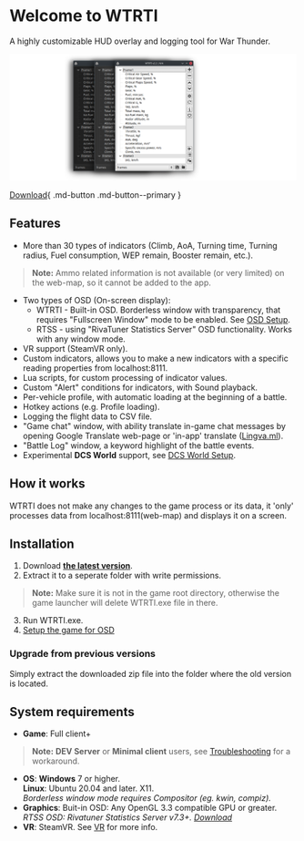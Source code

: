 # Welcome to WTRTI

A highly customizable HUD overlay and logging tool for War Thunder.  

![#](images/wtrti_themes.png)


[Download](https://github.com/MeSoftHorny/WTRTI/releases/latest/){ .md-button .md-button--primary }

## Features
- More than 30 types of indicators (Climb, AoA, Turning time, Turning radius, Fuel consumption, WEP remain, Booster remain, etc.).  
> **Note:** Ammo related information is not available (or very limited) on the web-map, so it cannot be added to the app.
- Two types of OSD (On-screen display):  
    - WTRTI - Built-in OSD. Borderless window with transparency, that requires "Fullscreen Window" mode to be enabled. See [OSD Setup](features.md#wtrti-built-in).  
    - RTSS - using "RivaTuner Statistics Server" OSD functionality. Works with any window mode.  
- VR support (SteamVR only).
- Custom indicators, allows you to make a new indicators with a specific reading properties from localhost:8111.
- Lua scripts, for custom processing of indicator values.
- Custom "Alert" conditions for indicators, with Sound playback.
- Per-vehicle profile, with automatic loading at the beginning of a battle.
- Hotkey actions (e.g. Profile loading).
- Logging the flight data to CSV file.
- "Game chat" window, with ability translate in-game chat messages by opening Google Translate web-page or 'in-app' translate ([Lingva.ml](https://lingva.ml)).
- "Battle Log" window, a keyword highlight of the battle events.
- Experimental **DCS World** support, see [DCS World Setup](features.md#dcs-world-setup).

## How it works
WTRTI does not make any changes to the game process or its data, it 'only' processes data from localhost:8111(web-map) and displays it on a screen.

## Installation
1. Download [**the latest version**](https://github.com/MeSoftHorny/WTRTI/releases/latest).
2. Extract it to a seperate folder with write permissions. 
> **Note:** Make sure it is not in the game root directory, otherwise the game launcher will delete WTRTI.exe file in there.
3. Run WTRTI.exe.
4. [Setup the game for OSD](features.md#wtrti-built-in)

### Upgrade from previous versions
Simply extract the downloaded zip file into the folder where the old version is located.

## System requirements
- **Game**: Full client+  
> **Note:** **DEV Server** or **Minimal client** users, see [Troubleshooting](troubleshooting.md#not-working-with-dev-server) for a workaround.
- **OS**: **Windows** 7 or higher.  
**Linux**: Ubuntu 20.04 and later. X11.  
*Borderless window mode requires Compositor (eg. kwin, compiz).*  
- **Graphics**: Buit-in OSD: Any OpenGL 3.3 compatible GPU or greater.  
*RTSS OSD: Rivatuner Statistics Server v7.3+. [Download](https://www.guru3d.com/files-details/rtss-rivatuner-statistics-server-download.html)*
- **VR**: SteamVR. See [VR](features.md/#vr) for more info.
